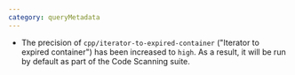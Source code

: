 ```yaml
---
category: queryMetadata
---
```

* The precision of `cpp/iterator-to-expired-container` ("Iterator to expired container") has been increased to `high`. As a result, it will be run by default as part of the Code Scanning suite.
